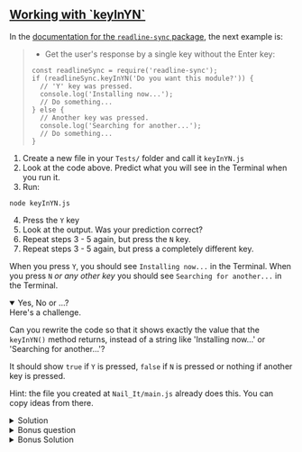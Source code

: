 <!-- Working with keyInYN -->
<section
  id="working-with-keyinyn"
  aria-labelledby="working-with-keyinyn"
  data-item="Working with keyInYN"
>
  <h2><a href="#working-with-keyinyn">Working with `keyInYN`</a></h2>
  
  In the [documentation for the `readline-sync` package](https://www.npmjs.com/package/readline-sync), the next example is:

> * Get the user's response by a single key without the Enter key:
> 
> ```javascript-w
> const readlineSync = require('readline-sync');
> if (readlineSync.keyInYN('Do you want this module?')) {
>   // 'Y' key was pressed.
>   console.log('Installing now...');
>   // Do something...
> } else {
>   // Another key was pressed.
>   console.log('Searching for another...');
>   // Do something...
> }
> ```

1. Create a new file in your `Tests/` folder and call it `keyInYN.js`
2. Look at the code above. Predict what you will see in the Terminal when you run it.
3. Run:

```tex-w
node keyInYN.js
```

4. Press the `Y` key
5. Look at the output. Was your prediction correct?
6. Repeat steps 3 - 5 again, but press the `N` key.
7. Repeat steps 3 - 5 again, but press a completely different key.

When you press `Y`, you should see `Installing now...` in the Terminal.
When you press `N` _or any other key_ you should see `Searching for another...` in the Terminal.

<details class="challenge" open>
<summary>Yes, No or ...?</summary>
Here's a challenge.

Can you rewrite the code so that it shows exactly the value that the `keyInYN()` method returns, instead of a string like 'Installing now...' or 'Searching for another...'?

It should show `true` if `Y` is pressed, `false` if `N` is pressed or nothing if another key is pressed.

Hint: the file you created at `Nail_It/main.js` already does this. You can copy ideas from there.

<details class="solution">
<summary>Solution</summary>
```javascript
const readlineSync = require("readline-sync");
const question = "Do you want this module?"
const yesOrNo = readlineSync.keyInYN(question) 
console.log("yesOrNo: *", yesOrNo, "*")
```

I've added asterisk (`*`) characters around the value of `yesOrNo`, so that you can see when `yesOrNo` contains neither `true` nor `false`.

Note that there will be a space added between each item that `console.log()` prints, so when `yesOrNo` contains an empty string, `console.log()` prints `*  *`, with two spaces between the asterisks.

![Showing the output of keyInYN](images/yesOrNo.webp)

</details>

<details class="challenge">
<summary>Bonus question</summary>
Search the documentation for more places where it talks about `keyInYN`, until you find this:

> ### keyInYN
>
> ```javascript-w
> boolYesOrEmpty = readlineSync.keyInYN([query[, options]])
> ```

<details class="question" open>
<summary>Optional parameters</summary>
The square brackets in `keyInYN([query[, options]])` mean "The data inside these square brackets is optional." This means that `readlineSync.keyInYN()` (with no parameters at all) should work.

Why don't you try it?  
What does it do?  
Where in the documentation can you find a description of what to expect?

</details>

And later, you should find this:

> ... the following additional option is available.  
> **guide**
> 
> _Type_: boolean  
> _Default_: true
> 
> If true is specified, a string '[y/n]' as guide for the user is added to query. 

Can you create an options object like `{ guide: false }` and add it as the second parameter of the `keyInYN()` method? What do you expect will happen if you do?

</details>

<details class="solution">
<summary>Bonus Solution</summary>
```javascript
const readlineSync = require("readline-sync")
const question = "Do you want this module?"
const options = { guide: false }
const yesOrNo = readlineSync.keyInYN(question, options) 
console.log("yesOrNo: *", yesOrNo, "*")
```

![With `{ guide: false }`, the string `[y\n]` is not shown](images/bonus.webp)

</details>
</details>

</section>
